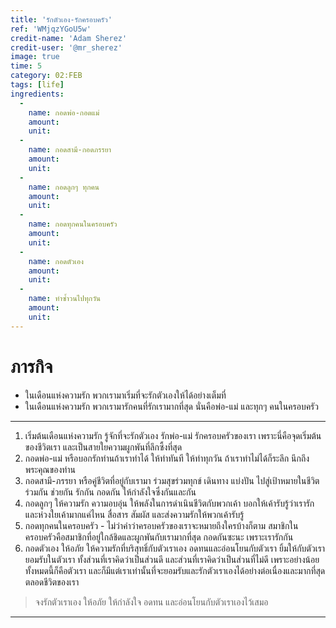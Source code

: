 ```yaml
---
title: 'รักตัวเอง-รักครอบครัว'
ref: 'WMjqzYGoU5w'
credit-name: 'Adam Sherez'
credit-user: '@mr_sherez'
image: true
time: 5
category: 02:FEB
tags: [life]
ingredients:
  -
    name: กอดพ่อ-กอดแม่
    amount:
    unit:
  -
    name: กอดสามี-กอดภรรยา
    amount:
    unit:
  -
    name: กอดลูกๆ ทุกคน
    amount:
    unit:
  -
    name: กอดทุกคนในครอบครัว
    amount:
    unit:
  -
    name: กอดตัวเอง
    amount:
    unit:
  -
    name: ทำซ้ำวนไปทุกวัน
    amount:
    unit:
---
```


# ภารกิจ
 - ในเดือนแห่งความรัก พวกเรามาเริ่มที่จะรักตัวเองให้ได้อย่างเต็มที่
 - ในเดือนแห่งความรัก พวกเรามารักคนที่รักเรามากที่สุด นั่นคือพ่อ-แม่ และทุกๆ คนในครอบครัว

---
1. เริ่มต้นเดือนแห่งความรัก รู้จักที่จะรักตัวเอง รักพ่อ-แม่ รักครอบครัวของเรา เพราะนี่คือจุดเริ่มต้นของชีวิตเรา และเป็นสายใยความผูกพันที่ลึกซึ้งที่สุด
2. กอดพ่อ-แม่ หรือบอกรักท่านถ้าเราทำได้ ให้ทำทันที ให้ทำทุกวัน ถ้าเราทำไม่ได้ก็ระลึก นึกถึงพระคุณของท่าน
3. กอดสามี-ภรรยา หรือคู่ชีวิตที่อยู่กับเรามา ร่วมสุขร่วมทุกข์ เดินทาง แบ่งปัน ไปสู่เป้าหมายในชีวิตร่วมกัน ช่วยกัน รักกัน กอดกัน ให้กำลังใจซึ่งกันและกัน
4. กอดลูกๆ ให้ความรัก ความอบอุ่น ให้พลังในการดำเนินชีวิตกับพวกเค้า บอกให้เค้ารับรู้ว่าเรารัก และห่วงใยเค้ามากแค่ไหน สื่อสาร สัมผัส และส่งความรักให้พวกเค้ารับรู้
5. กอดทุกคนในครอบครัว - ไม่ว่าคำว่าครอบครัวของเราจะหมายถึงใครบ้างก็ตาม สมาชิกในครอบครัวคือสมาชิกที่อยู่ใกล้ชิดและผูกพันกับเรามากที่สุด กอดกันซะนะ เพราะเรารักกัน
6. กอดตัวเอง ให้อภัย ให้ความรักที่บริสุทธิ์กับตัวเราเอง อดทนและอ่อนโยนกับตัวเรา ยิ้มให้กับตัวเรา ยอมรับในตัวเรา ทั้งส่วนที่เราคิดว่าเป็นส่วนดี และส่วนที่เราคิดว่าเป็นส่วนที่ไม่ดี เพราะอย่างน้อยทั้งหมดนี้ก็คือตัวเรา และก็มีแต่เราเท่านั้นที่จะยอมรับและรักตัวเราเองได้อย่างต่อเนื่องและมากที่สุดตลอดชีวิตของเรา

> จงรักตัวเราเอง ให้อภัย ให้กำลังใจ อดทน และอ่อนโยนกับตัวเราเองไว้เสมอ

---
